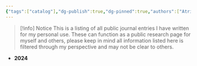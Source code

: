 ```yaml
---
{"tags":["catalog"],"dg-publish":true,"dg-pinned":true,"authors":["Atri"],"permalink":"/public-journal/public-journal/","pinned":true,"dgPassFrontmatter":true,"created":"2024-03-05T10:58:56.915-05:00","updated":"2024-03-08T03:27:15.496-05:00"}
---
```


> [!info] Notice
This is a listing of all public journal entries I have written for my personal use. These can function as a public research page for myself and others, please keep in mind all information listed here is filtered through my perspective and may not be clear to others.


- **2024**


